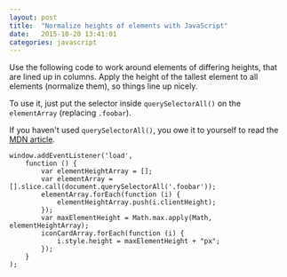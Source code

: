 ```yaml
---
layout: post
title:  "Normalize heights of elements with JavaScript"
date:   2015-10-20 13:41:01
categories: javascript
---
```


Use the following code to work around elements of differing heights, that are lined up in columns. Apply the height of the tallest element to all elements (normalize them), so things line up nicely.

To use it, just put the selector inside `querySelectorAll()` on the `elementArray` (replacing `.foobar`).

If you haven't used `querySelectorAll()`, you owe it to yourself to read the [MDN article](https://developer.mozilla.org/en-US/docs/Web/API/Document/querySelectorAll).

    window.addEventListener('load',
        function () {
            var elementHeightArray = [];
            var elementArray = [].slice.call(document.querySelectorAll('.foobar'));
            elementArray.forEach(function (i) {
                elementHeightArray.push(i.clientHeight);
            });
            var maxElementHeight = Math.max.apply(Math, elementHeightArray);
            iconCardArray.forEach(function (i) {
                i.style.height = maxElementHeight + "px";
            });
        }
    );
